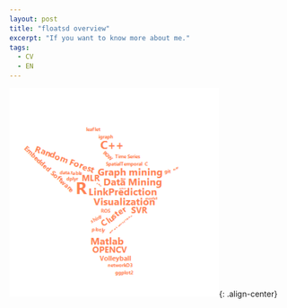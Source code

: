 ```yaml
---
layout: post
title: "floatsd overview"
excerpt: "If you want to know more about me."
tags:
  - CV
  - EN
---
```



![image-center](https://raw.githubusercontent.com/floatSDSDS/floatsdsds.github.io/master/images/WC6.png){: .align-center}
